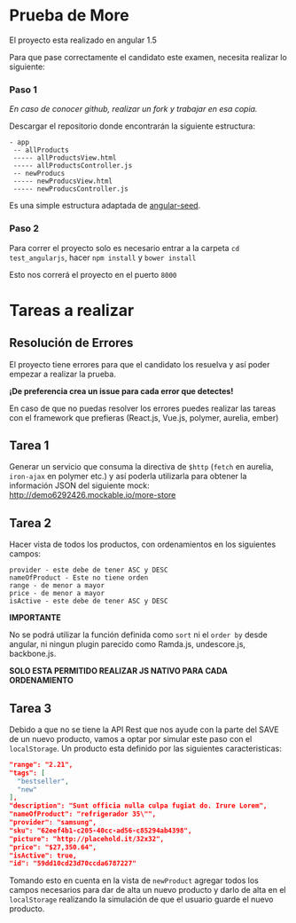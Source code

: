 # Prueba de More
El proyecto esta realizado en angular 1.5

Para que pase correctamente el candidato este examen, necesita realizar lo siguiente:

### Paso 1

*En caso de conocer github, realizar un fork y trabajar en esa copia.*
 
 Descargar el repositorio donde encontrarán la siguiente estructura:
 
```
- app
 -- allProducts
 ----- allProductsView.html
 ----- allProductsController.js
 -- newProducs
 ----- newProducsView.html
 ----- newProducsController.js
```

Es una simple estructura adaptada de [angular-seed](https://github.com/angular/angular-seed).

### Paso 2

Para correr el proyecto solo es necesario entrar a la carpeta  `cd test_angularjs`, hacer `npm install` y `bower install`

Esto nos correrá el proyecto en el puerto `8000`

# Tareas a realizar

## Resolución de Errores
El proyecto tiene errores para que el candidato los resuelva y así poder empezar a realizar la prueba.

__¡De preferencia crea un issue para cada error que detectes!__

En caso de que no puedas resolver los errores puedes realizar las tareas con el framework que prefieras (React.js, Vue.js, polymer, aurelia, ember)

## Tarea 1

Generar un servicio que consuma la directiva de `$http` (`fetch` en aurelia, `iron-ajax` en polymer etc.) y así poderla utilizarla para obtener la información JSON del siguiente mock: http://demo6292426.mockable.io/more-store

## Tarea 2

Hacer vista de todos los productos, con ordenamientos en los siguientes campos:

```
provider - este debe de tener ASC y DESC
nameOfProduct - Este no tiene orden
range - de menor a mayor
price - de menor a mayor
isActive - este debe de tener ASC y DESC
```

__IMPORTANTE__

No se podrá utilizar la función definida como `sort` ni el `order by` desde angular, ni ningun plugin parecido como Ramda.js, undescore.js, backbone.js.

__SOLO ESTA PERMITIDO REALIZAR JS NATIVO PARA CADA ORDENAMIENTO__

## Tarea 3

Debido a que no se tiene la API Rest que nos ayude con la parte del SAVE de un nuevo producto, vamos a optar por simular este paso con el `localStorage`.
Un producto esta definido por las siguientes caracteristicas:

```json
"range": "2.21",
"tags": [
  "bestseller",
  "new"
],
"description": "Sunt officia nulla culpa fugiat do. Irure Lorem",
"nameOfProduct": "refrigerador 35\"",
"provider": "samsung",
"sku": "62eef4b1-c205-40cc-ad56-c85294ab4398",
"picture": "http://placehold.it/32x32",
"price": "$27,350.64",
"isActive": true,
"id": "59dd10cd23d70ccda6787227"
```

Tomando esto en cuenta en la vista de `newProduct` agregar todos los campos necesarios para dar de alta un nuevo producto y darlo de alta en el `localStorage` realizando la simulación de que el usuario guarde el nuevo producto.
